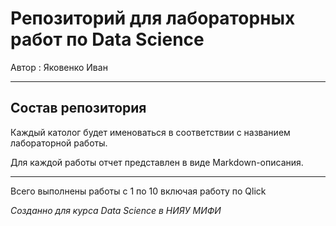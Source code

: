 # Репозиторий для лабораторных работ по Data Science

Автор : Яковенко Иван

---

## Состав репозитория

Каждый католог будет именоваться в соответствии с названием лабораторной работы.

Для каждой работы отчет представлен в виде Markdown-описания.

---

Всего выполнены работы с 1 по 10 включая работу по Qlick

*Созданно для курса Data Science в НИЯУ МИФИ*

